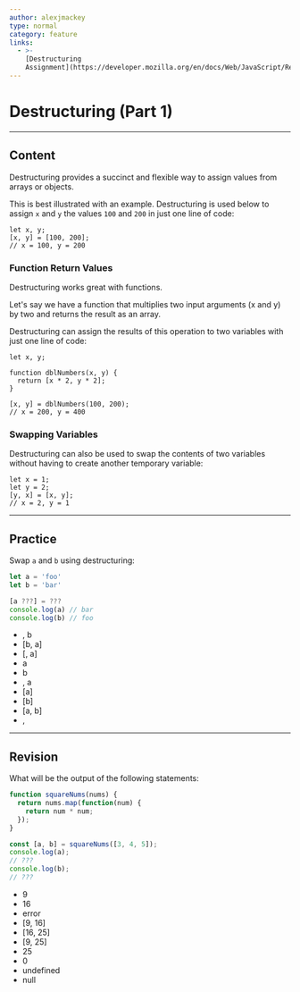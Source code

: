 ```yaml
---
author: alexjmackey
type: normal
category: feature
links:
  - >-
    [Destructuring
    Assignment](https://developer.mozilla.org/en/docs/Web/JavaScript/Reference/Operators/Destructuring_assignment){documentation}
---
```


# Destructuring (Part 1)


---

## Content

Destructuring provides a succinct and flexible way to assign values from arrays or objects.

This is best illustrated with an example. Destructuring is used below to assign `x` and `y` the values `100` and `200` in just one line of code:

```plain-text
let x, y;
[x, y] = [100, 200];
// x = 100, y = 200
```

### Function Return Values

Destructuring works great with functions.

Let's say we have a function that multiplies two input arguments (x and y) by two and returns the result as an array.

Destructuring can assign the results of this operation to two variables with just one line of code:

```plain-text
let x, y;

function dblNumbers(x, y) {
  return [x * 2, y * 2];
}

[x, y] = dblNumbers(100, 200);
// x = 200, y = 400
```

### Swapping Variables

Destructuring can also be used to swap the contents of two variables without having to create another temporary variable:

```plain-text
let x = 1;
let y = 2;
[y, x] = [x, y];
// x = 2, y = 1
```


---

## Practice

Swap `a` and `b` using destructuring:

```javascript
let a = 'foo'
let b = 'bar'

[a ???] = ???
console.log(a) // bar
console.log(b) // foo
```

- , b
- [b, a]
- [, a]
- a
- b
- , a
- [a]
- [b]
- [a, b]
- ,


---

## Revision

What will be the output of the following statements:

```javascript
function squareNums(nums) {
  return nums.map(function(num) {
    return num * num;
  });
}

const [a, b] = squareNums([3, 4, 5]);
console.log(a);
// ???
console.log(b);
// ???
```

- 9
- 16
- error
- [9, 16]
- [16, 25]
- [9, 25]
- 25
- 0
- undefined
- null
